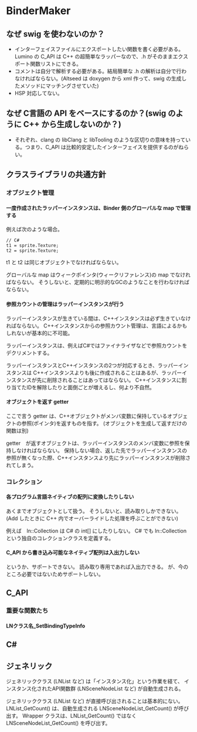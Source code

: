 BinderMaker
====================

なぜ swig を使わないのか？
--------------------
- インターフェイスファイルにエクスポートしたい関数を書く必要がある。Lumino の C_API は C++ の超簡単なラッパーなので、.h がそのままエクスポート関数リストにできる。
- コメントは自分で解析する必要がある。結局簡単な .h の解析は自分で行わなければならない。(Altseed は doxygen から xml 作って、swig の生成したメソッドにマッチングさせていた)
- HSP 対応してない。


なぜ C言語の API をベースにするのか？(swig のように C++ から生成しないのか？)
--------------------
- それぞれ、clang の libClang と libTooling のような区切りの意味を持っている。つまり、C_API は比較的安定したインターフェイスを提供するのがねらい。


クラスライブラリの共通方針
--------------------
### オブジェクト管理

#### 一度作成されたラッパーインスタンスは、Binder 側のグローバルな map で管理する
例えば次のような場合。
```
// C#
t1 = sprite.Texture;
t2 = sprite.Texture;
```
t1 と t2 は同じオブジェクトでなければならない。

グローバルな map はウィークポインタ(ウィークリファレンス)の map でなければならない。
そうしないと、定期的に明示的なGCのようなことを行わなければならない。

#### 参照カウントの管理はラッパーインスタンスが行う
ラッパーインスタンスが生きている間は、C++インスタンスは必ず生きていなければならない。
C++インスタンスからの参照カウント管理は、言語によるかもしれないが基本的に不可能。

ラッパーインスタンスは、例えばC#ではファイナライザなどで参照カウントをデクリメントする。

ラッパーインスタンスとC++インスタンスの2つが対応するとき、ラッパーインスタンスは
C++インスタンスよりも後に作成されることはあるが、ラッパーインスタンスが先に削除されることはあってはならない。
C++インスタンスに割り当てたIDを解除したりと面倒ごとが増えるし、何より不自然。

#### オブジェクトを返す getter
ここで言う getter は、C++オブジェクトがメンバ変数に保持しているオブジェクトの参照(ポインタ)を返すものを指す。
(オブジェクトを生成して返すだけの関数は別)

getter　が返すオブジェクトは、ラッパーインスタンスのメンバ変数に参照を保持しなければならない。
保持しない場合、返した先でラッパーインスタンスの参照が無くなった際、C++インスタンスより先にラッパーインスタンスが削除されてしまう。


### コレクション

#### 各プログラム言語ネイティブの配列に変換したりしない
あくまでオブジェクトとして扱う。
そうしないと、読み取りしかできない。(Add したときに C++ 内でオーバーライドした処理を呼ぶことができない)

例えば　ln::Collection<int> は C# の int[] にしたりしない。
C# でも ln::Collection<T> という独自のコレクションクラスを定義する。

#### C_API から書き込み可能なネイティブ配列は入出力しない
というか、サポートできない。
読み取り専用であれば入出力できる。
が、今のところ必要ではないためサポートしない。

C_API
--------------------
### 重要な関数たち
#### LNクラス名_SetBindingTypeInfo


C#
--------------------

ジェネリック
--------------------
ジェネリッククラス (LNList など) は「インスタンス化」という作業を経て、
インスタンス化されたAPI関数群 (LNSceneNodeList など) が自動生成される。

ジェネリッククラス (LNList など) が直接呼び出されることは基本的にない。
LNList_GetCount() は、自動生成される LNSceneNodeList_GetCount() が呼び出す。
Wrapper クラスは、LNList_GetCount() ではなく LNSceneNodeList_GetCount() を呼び出す。

